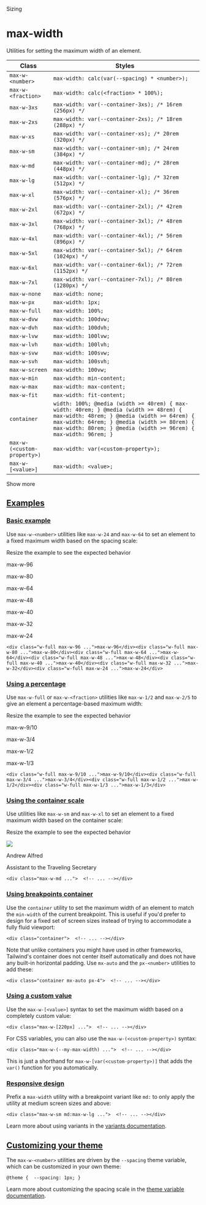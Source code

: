 Sizing

# max-width

Utilities for setting the maximum width of an element.

| Class                       | Styles                                                                                                                                                                                                                                               |
| --------------------------- | ---------------------------------------------------------------------------------------------------------------------------------------------------------------------------------------------------------------------------------------------------- |
| `max-w-<number>`            | `max-width: calc(var(--spacing) * <number>);`                                                                                                                                                                                                        |
| `max-w-<fraction>`          | `max-width: calc(<fraction> * 100%);`                                                                                                                                                                                                                |
| `max-w-3xs`                 | `max-width: var(--container-3xs); /* 16rem (256px) */`                                                                                                                                                                                               |
| `max-w-2xs`                 | `max-width: var(--container-2xs); /* 18rem (288px) */`                                                                                                                                                                                               |
| `max-w-xs`                  | `max-width: var(--container-xs); /* 20rem (320px) */`                                                                                                                                                                                                |
| `max-w-sm`                  | `max-width: var(--container-sm); /* 24rem (384px) */`                                                                                                                                                                                                |
| `max-w-md`                  | `max-width: var(--container-md); /* 28rem (448px) */`                                                                                                                                                                                                |
| `max-w-lg`                  | `max-width: var(--container-lg); /* 32rem (512px) */`                                                                                                                                                                                                |
| `max-w-xl`                  | `max-width: var(--container-xl); /* 36rem (576px) */`                                                                                                                                                                                                |
| `max-w-2xl`                 | `max-width: var(--container-2xl); /* 42rem (672px) */`                                                                                                                                                                                               |
| `max-w-3xl`                 | `max-width: var(--container-3xl); /* 48rem (768px) */`                                                                                                                                                                                               |
| `max-w-4xl`                 | `max-width: var(--container-4xl); /* 56rem (896px) */`                                                                                                                                                                                               |
| `max-w-5xl`                 | `max-width: var(--container-5xl); /* 64rem (1024px) */`                                                                                                                                                                                              |
| `max-w-6xl`                 | `max-width: var(--container-6xl); /* 72rem (1152px) */`                                                                                                                                                                                              |
| `max-w-7xl`                 | `max-width: var(--container-7xl); /* 80rem (1280px) */`                                                                                                                                                                                              |
| `max-w-none`                | `max-width: none;`                                                                                                                                                                                                                                   |
| `max-w-px`                  | `max-width: 1px;`                                                                                                                                                                                                                                    |
| `max-w-full`                | `max-width: 100%;`                                                                                                                                                                                                                                   |
| `max-w-dvw`                 | `max-width: 100dvw;`                                                                                                                                                                                                                                 |
| `max-w-dvh`                 | `max-width: 100dvh;`                                                                                                                                                                                                                                 |
| `max-w-lvw`                 | `max-width: 100lvw;`                                                                                                                                                                                                                                 |
| `max-w-lvh`                 | `max-width: 100lvh;`                                                                                                                                                                                                                                 |
| `max-w-svw`                 | `max-width: 100svw;`                                                                                                                                                                                                                                 |
| `max-w-svh`                 | `max-width: 100svh;`                                                                                                                                                                                                                                 |
| `max-w-screen`              | `max-width: 100vw;`                                                                                                                                                                                                                                  |
| `max-w-min`                 | `max-width: min-content;`                                                                                                                                                                                                                            |
| `max-w-max`                 | `max-width: max-content;`                                                                                                                                                                                                                            |
| `max-w-fit`                 | `max-width: fit-content;`                                                                                                                                                                                                                            |
| `container`                 | `width: 100%; @media (width >= 40rem) { max-width: 40rem; } @media (width >= 48rem) { max-width: 48rem; } @media (width >= 64rem) { max-width: 64rem; } @media (width >= 80rem) { max-width: 80rem; } @media (width >= 96rem) { max-width: 96rem; }` |
| `max-w-(<custom-property>)` | `max-width: var(<custom-property>);`                                                                                                                                                                                                                 |
| `max-w-[<value>]`           | `max-width: <value>;`                                                                                                                                                                                                                                |

Show more

## [Examples](#examples)

### [Basic example](#basic-example)

Use `max-w-<number>` utilities like `max-w-24` and `max-w-64` to set an element to a fixed maximum width based on the spacing scale:

Resize the example to see the expected behavior

max-w-96

max-w-80

max-w-64

max-w-48

max-w-40

max-w-32

max-w-24

```
<div class="w-full max-w-96 ...">max-w-96</div><div class="w-full max-w-80 ...">max-w-80</div><div class="w-full max-w-64 ...">max-w-64</div><div class="w-full max-w-48 ...">max-w-48</div><div class="w-full max-w-40 ...">max-w-40</div><div class="w-full max-w-32 ...">max-w-32</div><div class="w-full max-w-24 ...">max-w-24</div>
```

### [Using a percentage](#using-a-percentage)

Use `max-w-full` or `max-w-<fraction>` utilities like `max-w-1/2` and `max-w-2/5` to give an element a percentage-based maximum width:

Resize the example to see the expected behavior

max-w-9/10

max-w-3/4

max-w-1/2

max-w-1/3

```
<div class="w-full max-w-9/10 ...">max-w-9/10</div><div class="w-full max-w-3/4 ...">max-w-3/4</div><div class="w-full max-w-1/2 ...">max-w-1/2</div><div class="w-full max-w-1/3 ...">max-w-1/3</div>
```

### [Using the container scale](#using-the-container-scale)

Use utilities like `max-w-sm` and `max-w-xl` to set an element to a fixed maximum width based on the container scale:

Resize the example to see the expected behavior

![](https://images.unsplash.com/photo-1501196354995-cbb51c65aaea?ixlib=rb-1.2.1\&ixid=MnwxMjA3fDB8MHxwaG90by1wYWdlfHx8fGVufDB8fHx8\&auto=format\&fit=facearea\&facepad=4\&w=256\&h=256\&q=80)

Andrew Alfred

Assistant to the Traveling Secretary

```
<div class="max-w-md ...">  <!-- ... --></div>
```

### [Using breakpoints container](#using-breakpoints-container)

Use the `container` utility to set the maximum width of an element to match the `min-width` of the current breakpoint. This is useful if you'd prefer to design for a fixed set of screen sizes instead of trying to accommodate a fully fluid viewport:

```
<div class="container">  <!-- ... --></div>
```

Note that unlike containers you might have used in other frameworks, Tailwind's container does not center itself automatically and does not have any built-in horizontal padding. Use `mx-auto` and the `px-<number>` utilities to add these:

```
<div class="container mx-auto px-4">  <!-- ... --></div>
```

### [Using a custom value](#using-a-custom-value)

Use the `max-w-[<value>]` syntax to set the maximum width based on a completely custom value:

```
<div class="max-w-[220px] ...">  <!-- ... --></div>
```

For CSS variables, you can also use the `max-w-(<custom-property>)` syntax:

```
<div class="max-w-(--my-max-width) ...">  <!-- ... --></div>
```

This is just a shorthand for `max-w-[var(<custom-property>)]` that adds the `var()` function for you automatically.

### [Responsive design](#responsive-design)

Prefix a `max-width` utility with a breakpoint variant like `md:` to only apply the utility at medium screen sizes and above:

```
<div class="max-w-sm md:max-w-lg ...">  <!-- ... --></div>
```

Learn more about using variants in the [variants documentation](/docs/hover-focus-and-other-states).

## [Customizing your theme](#customizing-your-theme)

The `max-w-<number>` utilities are driven by the `--spacing` theme variable, which can be customized in your own theme:

```
@theme {  --spacing: 1px; }
```

Learn more about customizing the spacing scale in the [theme variable documentation](/docs/theme).
